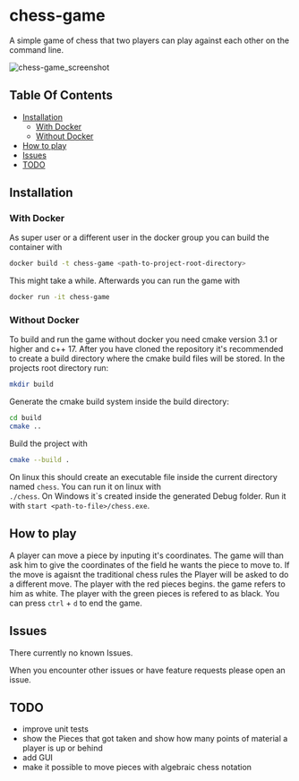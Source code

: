 # chess-game

A simple game of chess that two players can play against each other on the command line.

![chess-game_screenshot](https://github.com/user-attachments/assets/9731ac26-89d6-4ba5-a7b5-65c47964ea60)

## Table Of Contents
  * [Installation](#installation)
    + [With Docker](#with-docker)
    + [Without Docker](#without-docker)
  * [How to play](#how-to-play)
  * [Issues](#issues)
  * [TODO](#todo)


## Installation

### With Docker
As super user or a different user in the docker group you can build the container with 
```bash
docker build -t chess-game <path-to-project-root-directory>
```
This might take a while. Afterwards you can run the game with 
```bash
docker run -it chess-game
```

### Without Docker
To build and run the game without docker you need cmake version 3.1 or higher and c++ 17.
After you have cloned the repository it's recommended to create a build directory where the cmake build files will be stored. In the projects root directory run:
```bash 
mkdir build
```
Generate the cmake build system inside the build directory:
```bash
cd build
cmake ..
```
Build the project with
```bash
cmake --build .
```
 On linux this should create an executable file inside the current directory named ```chess```. You can run it on linux with \
 ```./chess```. On Windows it`s created inside the generated Debug folder. Run it with ```start <path-to-file>/chess.exe```.

 ## How to play
A player can move a piece by inputing it's coordinates. The game will than ask him to give the coordinates of the field he wants the piece to move to. If the move is agaisnt the traditional chess rules the Player will be asked to do a different move.
The player with the red pieces begins. the game refers to him as white. The player with the green pieces is refered to as black. You can press `ctrl` + `d` to end the game.
 
## Issues
There currently no known Issues.

When you encounter other issues or have feature requests please open an issue.

## TODO
- improve unit tests
- show the Pieces that got taken and show how many points of material a player is up or behind
- add GUI
- make it possible to move pieces with algebraic chess notation

